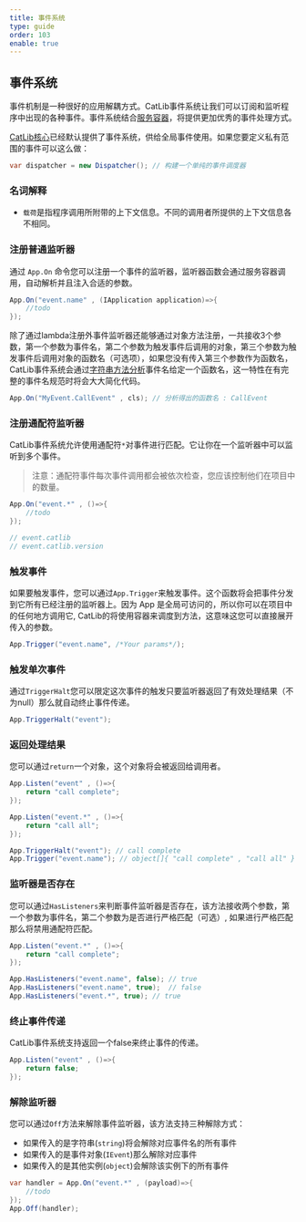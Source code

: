 ```yaml
---
title: 事件系统
type: guide
order: 103
enable: true
---
```


## 事件系统

事件机制是一种很好的应用解耦方式。CatLib事件系统让我们可以订阅和监听程序中出现的各种事件。事件系统结合[服务容器](container.html)，将提供更加优秀的事件处理方式。

[CatLib核心](application.html)已经默认提供了事件系统，供给全局事件使用。如果您要定义私有范围的事件可以这么做：

``` csharp
var dispatcher = new Dispatcher(); // 构建一个单纯的事件调度器
```

### 名词解释

- `载荷`是指程序调用所附带的上下文信息。不同的调用者所提供的上下文信息各不相同。

### 注册普通监听器

通过 `App.On` 命令您可以注册一个事件的监听器，监听器函数会通过服务容器调用，自动解析并且注入合适的参数。

``` csharp
App.On("event.name" , (IApplication application)=>{
    //todo
});
```

除了通过lambda注册外事件监听器还能够通过对象方法注册，一共接收3个参数，第一个参数为事件名，第二个参数为触发事件后调用的对象，第三个参数为触发事件后调用对象的函数名（可选项），如果您没有传入第三个参数作为函数名，CatLib事件系统会通过[字符串方法分析](/v1/detail/support/str.html#Method)事件名给定一个函数名，这一特性在有完整的事件名规范时将会大大简化代码。

``` csharp
App.On("MyEvent.CallEvent" , cls); // 分析得出的函数名 : CallEvent
```

### 注册通配符监听器

CatLib事件系统允许使用通配符`*`对事件进行匹配。它让你在一个监听器中可以监听到多个事件。

> 注意：通配符事件每次事件调用都会被依次检查，您应该控制他们在项目中的数量。

``` csharp
App.On("event.*" , ()=>{
    //todo
});

// event.catlib
// event.catlib.version
```

### 触发事件

如果要触发事件，您可以通过`App.Trigger`来触发事件。这个函数将会把事件分发到它所有已经注册的监听器上。因为 App 是全局可访问的，所以你可以在项目中的任何地方调用它, CatLib的将使用容器来调度到方法，这意味这您可以直接展开传入的参数。

``` csharp
App.Trigger("event.name", /*Your params*/);
```

### 触发单次事件

通过`TriggerHalt`您可以限定这次事件的触发只要监听器返回了有效处理结果（不为null）那么就自动终止事件传递。

``` csharp
App.TriggerHalt("event");
```

### 返回处理结果

您可以通过`return`一个对象，这个对象将会被返回给调用者。

``` csharp
App.Listen("event" , ()=>{
    return "call complete";
});

App.Listen("event.*" , ()=>{
    return "call all";
});

App.TriggerHalt("event"); // call complete
App.Trigger("event.name"); // object[]{ "call complete" , "call all" }
```

### 监听器是否存在

您可以通过`HasListeners`来判断事件监听器是否存在，该方法接收两个参数，第一个参数为事件名，第二个参数为是否进行严格匹配（可选）, 如果进行严格匹配那么将禁用通配符匹配。

``` csharp
App.Listen("event.*" , ()=>{
    return "call complete";
});

App.HasListeners("event.name", false); // true
App.HasListeners("event.name", true);  // false
App.HasListeners("event.*", true); // true
```

### 终止事件传递

CatLib事件系统支持返回一个false来终止事件的传递。

``` csharp
App.Listen("event" , ()=>{
    return false;
});
```

### 解除监听器

您可以通过`Off`方法来解除事件监听器，该方法支持三种解除方式：

- 如果传入的是字符串(`string`)将会解除对应事件名的所有事件
- 如果传入的是事件对象(`IEvent`)那么解除对应事件
- 如果传入的是其他实例(`object`)会解除该实例下的所有事件

``` csharp
var handler = App.On("event.*" , (payload)=>{
    //todo
});
App.Off(handler);
```
